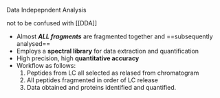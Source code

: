 Data Indepepndent Analysis

not to be confused with [[DDA]]

- Almost ***ALL fragments*** are fragmented together and ==subsequently analysed==
- Employs a **spectral library** for data extraction and quantification
- High precision, high **quantitative accuracy**
- Workflow as follows:
	1. Peptides from LC all selected as relased from chromatogram
	2. All peptides fragmented in order of LC release
	3. Data obtained and proteins identified and quantified.
